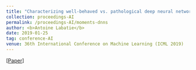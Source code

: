 ```yaml
---
title: "Characterizing well-behaved vs. pathological deep neural networks"
collection: proceedings-AI
permalink: /proceedings-AI/moments-dnns
author: <b>Antoine Labatie</b>
date: 2019-01-25
tag: conference-AI
venue: 36th International Conference on Machine Learning (ICML 2019)
---
```


[[Paper](http://proceedings.mlr.press/v97/labatie19a.html)]
<br>
<br>
